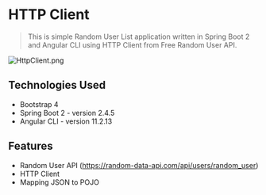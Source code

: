 # HTTP Client

> This is simple Random User List application written in Spring Boot 2 and Angular CLI using HTTP Client from Free Random User API.

<img src="https://imgupload.pl/images/2021/12/13/HttpClient.png" alt="HttpClient.png" border="0" />


## Technologies Used
- Bootstrap 4
- Spring Boot 2 - version 2.4.5
- Angular CLI - version 11.2.13


## Features
- Random User API (https://random-data-api.com/api/users/random_user)
- HTTP Client
- Mapping JSON to POJO
